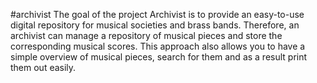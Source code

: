 #archivist
The goal of the project Archivist is to provide an easy-to-use digital repository for musical societies and brass bands.
Therefore, an archivist can manage a repository of musical pieces and store the corresponding musical scores.
This approach also allows you to have a simple overview of musical pieces, search for them and as a result print them out easily.
